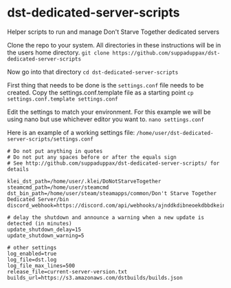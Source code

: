 # dst-dedicated-server-scripts
Helper scripts to run and manage Don't Starve Together dedicated servers

Clone the repo to your system. All directories in these instructions will be in the users home directory. 
`git clone https://github.com/suppaduppax/dst-dedicated-server-scripts`

Now go into that directory
`cd dst-dedicated-server-scripts`

First thing that needs to be done is the `settings.conf` file needs to be created. 
Copy the settings.conf.template file as a starting point
`cp settings.conf.template settings.conf`

Edit the settings to match your environment. For this example we will be using nano but use whichever editor you want to.
`nano settings.conf`

Here is an example of a working settings file:
`/home/user/dst-dedicated-server-scripts/settings.conf`
```
# Do not put anything in quotes
# Do not put any spaces before or after the equals sign
# See http://github.com/suppaduppax/dst-dedicated-server-scripts/ for details

klei_dst_path=/home/user/.klei/DoNotStarveTogether
steamcmd_path=/home/user/steamcmd
dst_bin_path=/home/user/steam/steamapps/common/Don't Starve Together Dedicated Server/bin
discord_webhook=https://discord.com/api/webhooks/ajnddkdibneoekdbbdkeinrmpdojmekediod111dmmwosodb32beoejapqkenn1

# delay the shutdown and announce a warning when a new update is detected (in minutes)
update_shutdown_delay=15
update_shutdown_warning=5

# other settings
log_enabled=true
log_file=dst.log
log_file_max_lines=500
release_file=current-server-version.txt
builds_url=https://s3.amazonaws.com/dstbuilds/builds.json
```
